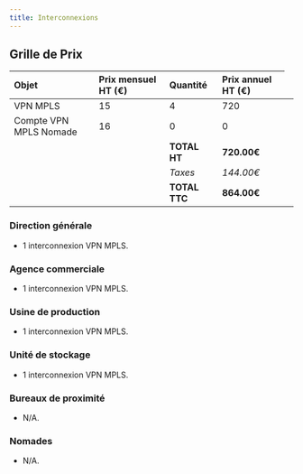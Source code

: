 ```yaml
---
title: Interconnexions
---
```


## Grille de Prix

|  Objet  |  Prix mensuel HT (€)  |  Quantité  |  Prix annuel HT (€)  |
|  :-----          |  :-----          |  :-----          |  :-----          |
|  VPN MPLS |  15 |  4 |  720 |
|  Compte VPN MPLS Nomade |  16 |  0 |  0 |
<td colspan=1>  | **TOTAL HT** | **720.00€** |
<td colspan=1>  | *Taxes* | *144.00€* |
<td colspan=1>  | **TOTAL TTC** | **864.00€** |

### Direction générale

* 1 interconnexion VPN MPLS.

### Agence commerciale

* 1 interconnexion VPN MPLS.

### Usine de production

* 1 interconnexion VPN MPLS.

### Unité de stockage

* 1 interconnexion VPN MPLS.

### Bureaux de proximité

* N/A.

### Nomades

* N/A.
